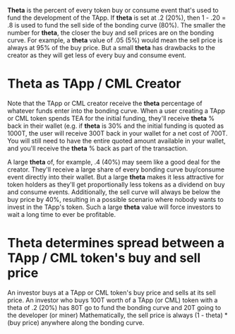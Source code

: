 **Theta** is the percent of every token buy or consume event that's used to fund the development of the TApp. If **theta** is set at .2 (20%), then 1 - .20 = .8 is used to fund the sell side of the bonding curve (80%). The smaller the number for **theta**, the closer the buy and sell prices are on the bonding curve. For example, a **theta** value of .05 (5%) would mean the sell price is always at 95% of the buy price. But a small **theta** has drawbacks to the creator as they will get less of every buy and consume event.

# Theta as TApp / CML Creator
Note that the TApp or CML creator receive the **theta** percentage of whatever funds enter into the bonding curve. When a user creating a TApp or CML token spends TEA for the initial funding, they'll receive **theta** % back in their wallet (e.g. if **theta** is 30% and the initial funding is quoted as 1000T, the user will receive 300T back in your wallet for a net cost of 700T. You will still need to have the entire quoted amount available in your wallet, and you'll receive the **theta** % back as part of the transaction. 

A large **theta** of, for example, .4 (40%) may seem like a good deal for the creator. They'll receive a large share of every bonding curve buy/consume event directly into their wallet. But a large **theta** makes it less attractive for token holders as they'll get proportionally less tokens as a dividend on buy and consume events. Additionally, the sell curve will always be below the buy price by 40%, resulting in a possible scenario where nobody wants to invest in the TApp's token. Such a large **theta** value will force investors to wait a long time to ever be profitable.

# Theta determines spread between a TApp / CML token's buy and sell price
An investor buys at a TApp or CML token's buy price and sells at its sell price. An investor who buys 100T worth of a TApp (or CML) token with a theta of .2 (20%) has 80T go to fund the bonding curve and 20T going to the developer (or miner) Mathematically, the sell price is always (1 - theta) * (buy price) anywhere along the bonding curve.


